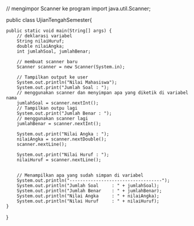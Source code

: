 // mengimpor Scanner ke program
import java.util.Scanner;

public class UjianTengahSemester{

    public static void main(String[] args) {
        // deklarasi variabel
        String nilaiHuruf;
        double nilaiAngka;
        int jumlahSoal, jumlahBenar;

        // membuat scanner baru
        Scanner scanner = new Scanner(System.in);

        // Tampilkan output ke user
        System.out.println("Nilai Mahasiswa");
        System.out.print("Jumlah Soal : ");
        // menggunakan scanner dan menyimpan apa yang diketik di variabel nama
        jumlahSoal = scanner.nextInt();
        // Tampilkan outpu lagi
        System.out.print("Jumlah Benar : ");
        // menggunakan scanner lagi
        jumlahBenar = scanner.nextInt();

        System.out.print("Nilai Angka : ");
        nilaiAngka = scanner.nextDouble();
        scanner.nextLine();

        System.out.print("Nilai Huruf : ");
        nilaiHuruf = scanner.nextLine();


        // Menampilkan apa yang sudah simpan di variabel
        System.out.println("-----------------------------------");
        System.out.println("Jumlah Soal     : " + jumlahSoal);
        System.out.println("Jumlah Benar    : " + jumlahBenar);
        System.out.println("Nilai Angka     : " + nilaiAngka);
        System.out.println("Nilai Huruf     : " + nilaiHuruf);
    }

}
